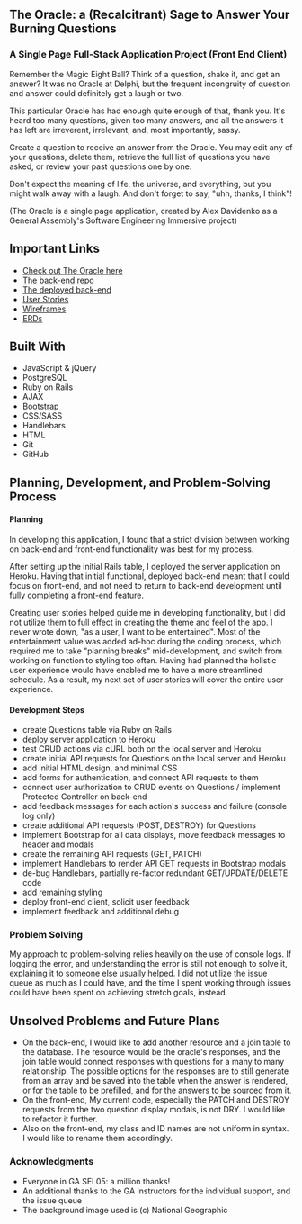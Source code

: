 ## The Oracle: a (Recalcitrant) Sage to Answer Your Burning Questions
### A Single Page Full-Stack Application Project (Front End Client)

Remember the Magic Eight Ball? Think of a question, shake it, and get an answer?
It was no Oracle at Delphi, but the frequent incongruity of question and answer
could definitely get a laugh or two.

This particular Oracle has had enough quite enough of that, thank you. It's heard
too many questions, given too many answers, and all the answers it has left are
irreverent, irrelevant, and, most importantly, sassy.

Create a question to receive an answer from the Oracle. You may edit any of your
questions, delete them, retrieve the full list of questions you have asked, or
review your past questions one by one.

Don't expect the meaning of life, the universe, and everything, but you might
walk away with a laugh. And don't forget to say, "uhh, thanks, I think"!

(The Oracle is a single page application, created by Alex Davidenko as a General
Assembly's Software Engineering Immersive project)

## Important Links

* [Check out The Oracle here](https://alexgdav.github.io/project_2_client/)
* [The back-end repo](https://github.com/alexgdav/project_2_api)
* [The deployed back-end](https://young-reef-92206.herokuapp.com/)
* [User Stories](https://github.com/alexgdav/project_2_client/blob/master/user_stories.jpg)
* [Wireframes](https://github.com/alexgdav/project_2_client/blob/master/wireframe.jpg)
* [ERDs](https://github.com/alexgdav/project_2_api/blob/master/erd.jpg)


## Built With

* JavaScript & jQuery
* PostgreSQL
* Ruby on Rails
* AJAX
* Bootstrap
* CSS/SASS
* Handlebars
* HTML
* Git
* GitHub


## Planning, Development, and Problem-Solving Process

#### Planning
In developing this application, I found that a strict division between working
on back-end and front-end functionality was best for my process.

After setting up the initial Rails table, I deployed the server application on
Heroku. Having that initial functional, deployed back-end meant that I could
focus on front-end, and not need to return to back-end development until fully
completing a front-end feature.

Creating user stories helped guide me in developing functionality, but I did not
utilize them to full effect in creating the theme and feel of the app. I never
wrote down, "as a user, I want to be entertained". Most of the entertainment
value was added ad-hoc during the coding process, which required me to take "planning
breaks" mid-development, and switch from working on function to styling too often.
Having had planned the holistic user experience would have enabled me to have a
more streamlined schedule. As a result, my next set of user stories will cover the
entire user experience.


#### Development Steps
* create Questions table via Ruby on Rails
* deploy server application to Heroku
* test CRUD actions via cURL both on the local server and Heroku
* create initial API requests for Questions
on the local server and Heroku
* add initial HTML design, and minimal CSS
* add forms for authentication, and connect API requests to them
* connect user authorization to CRUD events on Questions / implement Protected Controller on back-end
* add feedback messages for each action's success and failure (console log only)
* create additional API requests (POST, DESTROY) for Questions
* implement Bootstrap for all data displays, move feedback messages to header and modals
* create the remaining API requests (GET, PATCH)
* implement Handlebars to render API GET requests in Bootstrap modals
* de-bug Handlebars, partially re-factor redundant GET/UPDATE/DELETE code
* add remaining styling
* deploy front-end client, solicit user feedback
* implement feedback and additional debug

### Problem Solving
My approach to problem-solving relies heavily on the use of console logs. If logging
the error, and understanding the error is still not enough to solve it, explaining it to someone else usually helped. I did not utilize the issue queue as much as I could have, and the time I spent working through issues could have been spent on achieving stretch goals, instead.

## Unsolved Problems and Future Plans

* On the back-end, I would like to add another resource and a join table to the database. The resource would be the oracle's responses, and the join table would connect responses with questions for a many to many relationship. The possible options for the responses are to still generate from an array and be saved into the table when the answer is rendered, or for the table to be prefilled, and for the answers to be sourced from it.
* On the front-end, My current code, especially the PATCH and DESTROY requests from the two question display modals, is not DRY. I would like to refactor it further.
* Also on the front-end, my class and ID names are not uniform in syntax. I would like to rename them accordingly.



### Acknowledgments

* Everyone in GA SEI 05: a million thanks!
* An additional thanks to the GA instructors for the individual support, and the issue queue
* The background image used is (c) National Geographic
